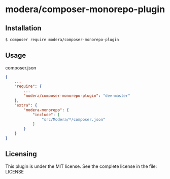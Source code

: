 # modera/composer-monorepo-plugin

## Installation

```sh
$ composer require modera/composer-monorepo-plugin
```

## Usage

composer.json

```json
{
    ...
    "require": {
        ...
        "modera/composer-monorepo-plugin": "dev-master"
    },
    "extra": {
        "modera-monorepo": {
            "include": [
                "src/Modera/*/composer.json"
            ]
        }
    }
}
```

## Licensing

This plugin is under the MIT license. See the complete license in the file:
LICENSE